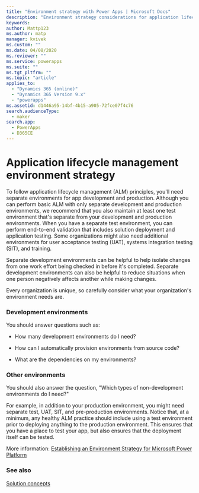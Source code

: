 ```yaml
---
title: "Environment strategy with Power Apps | Microsoft Docs"
description: "Environment strategy considerations for application lifecycle management with Power Apps"
keywords: 
author: Mattp123
ms.author: matp
manager: kvivek
ms.custom: ""
ms.date: 04/08/2020
ms.reviewer: ""
ms.service: powerapps
ms.suite: ""
ms.tgt_pltfrm: ""
ms.topic: "article"
applies_to: 
  - "Dynamics 365 (online)"
  - "Dynamics 365 Version 9.x"
  - "powerapps"
ms.assetid: d1446a95-14bf-4b15-a905-72fce07f4c76
search.audienceType: 
  - maker
search.app: 
  - PowerApps
  - D365CE
---
```


# Application lifecycle management environment strategy 
To follow application lifecycle management (ALM) principles, you'll need separate environments for app development and production. Although you can perform basic ALM with only separate
development and production environments, we recommend that you also maintain at
least one test environment that's separate from your development and production
environments. When you have a separate test environment, you can perform
end-to-end validation that includes solution deployment and application testing.
Some organizations might also need additional environments for user acceptance testing
(UAT), systems integration testing (SIT), and training.

Separate development environments can be helpful to help isolate changes from
one work effort being checked in before it's completed. Separate development environments can also be helpful to reduce situations when one person negatively affects<!--via style guide.--> another while making changes.

Every organization is unique, so carefully consider
what your organization's environment needs are.<!--Suggested.-->

### Development environments 

You should answer questions such as:

-   How many development environments do I need?

-   How can I automatically provision environments from source code?

-   What are the dependencies on my environments?

### Other environments 

You should also<!--suggested--> answer the question, "Which types of non-development environments do I need?"

For example, in addition to your production environment, you might need separate
test, UAT, SIT, and
pre-production environments. Notice that, at a minimum, any healthy ALM practice
should include using a test environment prior to deploying anything to the production
environment. This ensures that you have a place to test your app, but also
ensures that the deployment itself can be tested. 

More information: [Establishing an Environment Strategy for Microsoft Power Platform](https://powerapps.microsoft.com/blog/establishing-an-environment-strategy-for-microsoft-power-platform/)

### See also
[Solution concepts](solution-concepts-alm.md)